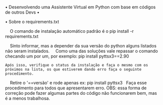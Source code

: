 • Desenvolvendo uma Assistente Virtual em Python com base em códigos de outros Devs •

• Sobre o requirements.txt

    O comando de instalação automático padrão é o pip install -r requirements.txt

    Sinto informar, mas a depender da sua versão do python alguns listados não seram instalados.
    Como uma das soluções vale repassar o comando checando um por um, por exemplo: pip install pyttsx3==2.90 

    Após isso, verifique o status da instalação e faça o mesmo com os próximos na lista, os que estiverem dando erro faça o seguinte procedimento.
    Retire o '==versão' e rode apenas ex: pip install pyttsx3 
    Faça esse procedimento para todos que apresentarem erro. 
    OBS: essa forma de correção pode fazer algumas partes do código não funcionarem bem, mas é a menos trabalhosa. 